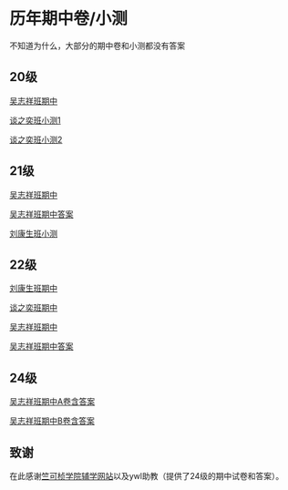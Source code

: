 # 历年期中卷/小测
不知道为什么，大部分的期中卷和小测都没有答案
## 20级
[吴志祥班期中](algebra1_2020_2021_wzx_mid.pdf)

[谈之奕班小测1](algebra1_2020_2021_tzy_test1.pdf)

[谈之奕班小测2](algebra1_2020_2021_tzy_test2.pdf)
## 21级
[吴志祥班期中](algebra1_2021_2022_wzx_mid.pdf)

[吴志祥班期中答案](algebra1_2021_2022_wzx_mid_answer.pdf)

[刘康生班小测](algebra1_2021_2022_lks_test.pdf)
## 22级
[刘康生班期中](algebra1_2022_2023_lks_mid.pdf)

[谈之奕班期中](algebra1_2022_2023_tzy_mid.pdf)

[吴志祥班期中](algebra1_2022_2023_wzx_mid.pdf)

[吴志祥班期中答案](algebra1_2022_2023_wzx_mid_answer.pdf)
## 24级
[吴志祥班期中A卷含答案](algebra1_2024_2025_wzx_midA.pdf)

[吴志祥班期中B卷含答案](algebra1_2024_2025_wzx_midB.pdf)
## 致谢
在此感谢[竺可桢学院辅学网站](https://ckc-agc.bowling233.top/)以及ywl助教（提供了24级的期中试卷和答案）。